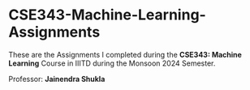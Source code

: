 # CSE343-Machine-Learning-Assignments

These are the Assignments I completed during the **CSE343: Machine Learning** Course in IIITD during the Monsoon 2024 Semester.

Professor: **Jainendra Shukla**
